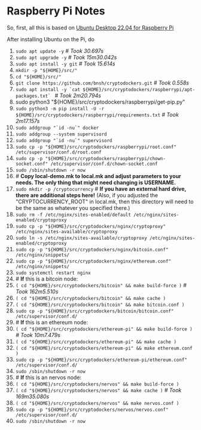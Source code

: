 # Raspberry Pi Notes

So, first, all this is based on [Ubuntu Desktop 22.04 for Raspberry Pi](https://ubuntu.com/download/raspberry-pi)

After installing Ubuntu on the Pi, do

1. `sudo apt update -y` _# Took 30.697s_
2. `sudo apt upgrade -y` _# Took 15m30.042s_
3. `sudo apt install -y git` _# Took 15.614s_
4. `mkdir -p "${HOME}/src/"`
5. `cd "${HOME}/src/"`
6. `git clone https://github.com/bnsh/cryptodockers.git` _# Took 0.558s_
7. ```sudo apt install -y `cat ${HOME}/src/cryptodockers/raspberrypi/apt-packages.txt` ``` _# Took 2m20.794s_
8. sudo python3 "${HOME}/src/cryptodockers/raspberrypi/get-pip.py"
9. `sudo python3 -m pip install -U -r ${HOME}/src/cryptodockers/raspberrypi/requirements.txt` _# Took 2m17.157s_
10. ```sudo addgroup "`id -nu`" docker```
11. ```sudo addgroup --system supervisord```
12. ```sudo addgroup "`id -nu`" supervisord```
13. ```sudo cp -p "${HOME}/src/cryptodockers/raspberrypi/root.conf" /etc/supervisor/conf.d/root.conf```
14. ```sudo cp -p "${HOME}/src/cryptodockers/raspberrypi/chown-socket.conf" /etc/supervisor/conf.d/chown-socket.conf```
15. ```sudo /sbin/shutdown -r now```
16. \# **Copy local-demo.mk to local.mk and adjust parameters to your needs. The only thing that might need changing is USERNAME.**
17. ```sudo mkdir -p /cryptocurrency``` # **If you have an external hard drive, there are additional steps here!** (Also, if you adjusted the "CRYPTOCURRENCY_ROOT" in local.mk, then this directory will need to be the same as whatever you specified there.)
18. ```sudo rm -f /etc/nginx/sites-enabled/default /etc/nginx/sites-enabled/cryptoproxy```
19. ```sudo cp -p "${HOME}/src/cryptodockers/nginx/cryptoproxy" /etc/nginx/sites-available/cryptoproxy```
20. ```sudo ln -s /etc/nginx/sites-available/cryptoproxy /etc/nginx/sites-enabled/cryptoproxy```
21. ```sudo cp -p "${HOME}/src/cryptodockers/nginx/bitcoin.conf" /etc/nginx/snippets/```
22. ```sudo cp -p "${HOME}/src/cryptodockers/nginx/ethereum.conf" /etc/nginx/snippets/```
23. ```sudo systemctl restart nginx```
24. \# **If** this is a bitcoin node:
25. ```( cd "${HOME}/src/cryptodockers/bitcoin" && make build-force )``` _# Took 162m5.510s_
26. ```( cd "${HOME}/src/cryptodockers/bitcoin" && make cache )```
27. ```( cd "${HOME}/src/cryptodockers/bitcoin" && make bitcoin.conf )```
28. ```sudo cp -p "${HOME}/src/cryptodockers/bitcoin/bitcoin.conf" /etc/supervisor/conf.d/```
29. \# **If** this is an ethereum node:
30. ```( cd "${HOME}/src/cryptodockers/ethereum-pi" && make build-force )``` _# Took 10m7.479s_
31. ```( cd "${HOME}/src/cryptodockers/ethereum-pi" && make cache )```
32. ```( cd "${HOME}/src/cryptodockers/ethereum-pi" && make ethereum.conf )```
33. ```sudo cp -p "${HOME}/src/cryptodockers/ethereum-pi/ethereum.conf" /etc/supervisor/conf.d/```
34. ```sudo /sbin/shutdown -r now```
35. \# **If** this is an nervos node:
36. ```( cd "${HOME}/src/cryptodockers/nervos" && make build-force )```
37. ```( cd "${HOME}/src/cryptodockers/nervos" && make cache )``` _# Took 169m35.080s_
38. ```( cd "${HOME}/src/cryptodockers/nervos" && make nervos.conf )```
39. ```sudo cp -p "${HOME}/src/cryptodockers/nervos/nervos.conf" /etc/supervisor/conf.d/```
40. ```sudo /sbin/shutdown -r now```
